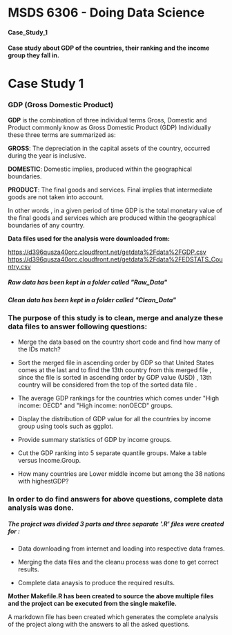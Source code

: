 # MSDS 6306 - Doing Data Science

#### Case_Study_1

#### Case study about GDP of the countries, their ranking and the income group they fall in.


# Case Study 1

### GDP (Gross Domestic Product)
**GDP** is the combination of three individual terms Gross, Domestic and Product commonly know as Gross Domestic Product (GDP)
Individually these three terms are summarized as:

**GROSS**: The depreciation in the capital assets of the country, occurred during the year is inclusive. 

**DOMESTIC**: Domestic implies, produced within the geographical boundaries. 

**PRODUCT**: The final goods and services. Final implies that intermediate goods are not taken into account. 

In other words , in a given period of time GDP is the total monetary value of the final goods and services which are produced within the geographical boundaries of any country.

**Data files used for the analysis were downloaded from:**

  https://d396qusza40orc.cloudfront.net/getdata%2Fdata%2FGDP.csv
  https://d396qusza40orc.cloudfront.net/getdata%2Fdata%2FEDSTATS_Country.csv

##### *Raw data has been kept in a folder called "Raw_Data"*

##### *Clean data has been kept in a folder called "Clean_Data"*

###  The purpose of this study is to clean, merge and analyze these data files to answer following questions:

+ Merge the data based on the country short code and find how many of the IDs match?

+ Sort the merged file  in ascending order by GDP  so that United States comes at the last  and to find the 13th country from this merged file , since the file is sorted in ascending order by GDP value (USD) , 13th country will be considered from the top of the sorted data file .

+ The average GDP rankings for the countries which comes under  "High income: OECD" and "High income: nonOECD" groups.

+ Display the distribution of GDP value for all the countries by income group using tools such as ggplot.

+ Provide summary statistics of GDP by income groups.

+ Cut the GDP ranking into 5 separate quantile groups. Make a table versus Income.Group. 

+ How many countries are Lower middle income but among the 38 nations with highestGDP?

### In order to do find answers for above questions, complete data analysis was done.

##### The project was divided 3 parts and three separate '.R' files were created for : 

+ Data downloading from internet and loading into respective data frames.

+ Merging the data files and the cleanu process was done to get correct results.

+ Complete data anaysis to produce the required results.

**Mother Makefile.R has been created to source the above multiple files and the project can be executed from the single makefile.**

A  markdown file has been created which generates the complete analysis of the project along with the answers to all the asked questions.






